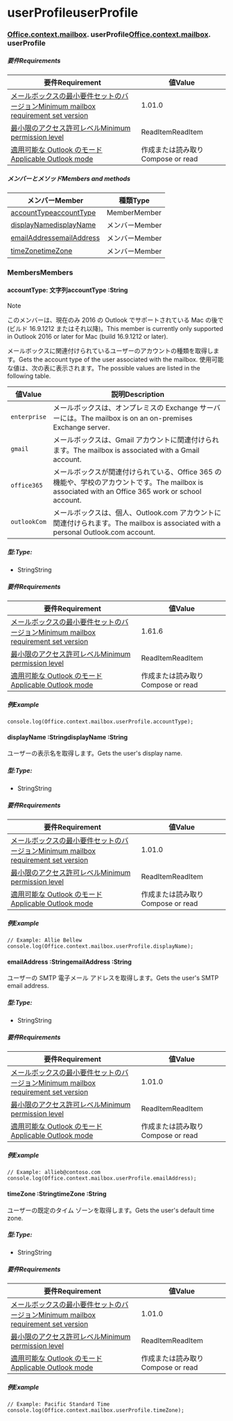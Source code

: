 
# <a name="userprofile"></a><span data-ttu-id="0e149-101">userProfile</span><span class="sxs-lookup"><span data-stu-id="0e149-101">userProfile</span></span>

### <span data-ttu-id="0e149-p101">[Office](Office.md)[.context](Office.context.md)[.mailbox](Office.context.mailbox.md). userProfile</span><span class="sxs-lookup"><span data-stu-id="0e149-p101">[Office](Office.md)[.context](Office.context.md)[.mailbox](Office.context.mailbox.md). userProfile</span></span>

##### <a name="requirements"></a><span data-ttu-id="0e149-104">要件</span><span class="sxs-lookup"><span data-stu-id="0e149-104">Requirements</span></span>

|<span data-ttu-id="0e149-105">要件</span><span class="sxs-lookup"><span data-stu-id="0e149-105">Requirement</span></span>| <span data-ttu-id="0e149-106">値</span><span class="sxs-lookup"><span data-stu-id="0e149-106">Value</span></span>|
|---|---|
|[<span data-ttu-id="0e149-107">メールボックスの最小要件セットのバージョン</span><span class="sxs-lookup"><span data-stu-id="0e149-107">Minimum mailbox requirement set version</span></span>](/javascript/office/requirement-sets/outlook-api-requirement-sets)| <span data-ttu-id="0e149-108">1.0</span><span class="sxs-lookup"><span data-stu-id="0e149-108">1.0</span></span>|
|[<span data-ttu-id="0e149-109">最小限のアクセス許可レベル</span><span class="sxs-lookup"><span data-stu-id="0e149-109">Minimum permission level</span></span>](https://docs.microsoft.com/outlook/add-ins/understanding-outlook-add-in-permissions)| <span data-ttu-id="0e149-110">ReadItem</span><span class="sxs-lookup"><span data-stu-id="0e149-110">ReadItem</span></span>|
|[<span data-ttu-id="0e149-111">適用可能な Outlook のモード</span><span class="sxs-lookup"><span data-stu-id="0e149-111">Applicable Outlook mode</span></span>](https://docs.microsoft.com/outlook/add-ins/#extension-points)| <span data-ttu-id="0e149-112">作成または読み取り</span><span class="sxs-lookup"><span data-stu-id="0e149-112">Compose or read</span></span>|

##### <a name="members-and-methods"></a><span data-ttu-id="0e149-113">メンバーとメソッド</span><span class="sxs-lookup"><span data-stu-id="0e149-113">Members and methods</span></span>

| <span data-ttu-id="0e149-114">メンバー</span><span class="sxs-lookup"><span data-stu-id="0e149-114">Member</span></span> | <span data-ttu-id="0e149-115">種類</span><span class="sxs-lookup"><span data-stu-id="0e149-115">Type</span></span> |
|--------|------|
| [<span data-ttu-id="0e149-116">accountType</span><span class="sxs-lookup"><span data-stu-id="0e149-116">accountType</span></span>](#accounttype-string) | <span data-ttu-id="0e149-117">Member</span><span class="sxs-lookup"><span data-stu-id="0e149-117">Member</span></span> |
| [<span data-ttu-id="0e149-118">displayName</span><span class="sxs-lookup"><span data-stu-id="0e149-118">displayName</span></span>](#displayname-string) | <span data-ttu-id="0e149-119">メンバー</span><span class="sxs-lookup"><span data-stu-id="0e149-119">Member</span></span> |
| [<span data-ttu-id="0e149-120">emailAddress</span><span class="sxs-lookup"><span data-stu-id="0e149-120">emailAddress</span></span>](#emailaddress-string) | <span data-ttu-id="0e149-121">メンバー</span><span class="sxs-lookup"><span data-stu-id="0e149-121">Member</span></span> |
| [<span data-ttu-id="0e149-122">timeZone</span><span class="sxs-lookup"><span data-stu-id="0e149-122">timeZone</span></span>](#timezone-string) | <span data-ttu-id="0e149-123">メンバー</span><span class="sxs-lookup"><span data-stu-id="0e149-123">Member</span></span> |

### <a name="members"></a><span data-ttu-id="0e149-124">Members</span><span class="sxs-lookup"><span data-stu-id="0e149-124">Members</span></span>

####  <a name="accounttype-string"></a><span data-ttu-id="0e149-125">accountType: 文字列</span><span class="sxs-lookup"><span data-stu-id="0e149-125">accountType :String</span></span>

> [!NOTE]
> <span data-ttu-id="0e149-126">このメンバーは、現在のみ 2016 の Outlook でサポートされている Mac の後で (ビルド 16.9.1212 またはそれ以降)。</span><span class="sxs-lookup"><span data-stu-id="0e149-126">This member is currently only supported in Outlook 2016 or later for Mac (build 16.9.1212 or later).</span></span>

<span data-ttu-id="0e149-127">メールボックスに関連付けられているユーザーのアカウントの種類を取得します。</span><span class="sxs-lookup"><span data-stu-id="0e149-127">Gets the account type of the user associated with the mailbox.</span></span> <span data-ttu-id="0e149-128">使用可能な値は、次の表に表示されます。</span><span class="sxs-lookup"><span data-stu-id="0e149-128">The possible values are listed in the following table.</span></span>

| <span data-ttu-id="0e149-129">値</span><span class="sxs-lookup"><span data-stu-id="0e149-129">Value</span></span> | <span data-ttu-id="0e149-130">説明</span><span class="sxs-lookup"><span data-stu-id="0e149-130">Description</span></span> |
|-------|-------------|
| `enterprise` | <span data-ttu-id="0e149-131">メールボックスは、オンプレミスの Exchange サーバーには。</span><span class="sxs-lookup"><span data-stu-id="0e149-131">The mailbox is on an on-premises Exchange server.</span></span> |
| `gmail` | <span data-ttu-id="0e149-132">メールボックスは、Gmail アカウントに関連付けられます。</span><span class="sxs-lookup"><span data-stu-id="0e149-132">The mailbox is associated with a Gmail account.</span></span> |
| `office365` | <span data-ttu-id="0e149-133">メールボックスが関連付けられている、Office 365 の機能や、学校のアカウントです。</span><span class="sxs-lookup"><span data-stu-id="0e149-133">The mailbox is associated with an Office 365 work or school account.</span></span> |
| `outlookCom` | <span data-ttu-id="0e149-134">メールボックスは、個人、Outlook.com アカウントに関連付けられます。</span><span class="sxs-lookup"><span data-stu-id="0e149-134">The mailbox is associated with a personal Outlook.com account.</span></span> |

##### <a name="type"></a><span data-ttu-id="0e149-135">型:</span><span class="sxs-lookup"><span data-stu-id="0e149-135">Type:</span></span>

*   <span data-ttu-id="0e149-136">String</span><span class="sxs-lookup"><span data-stu-id="0e149-136">String</span></span>

##### <a name="requirements"></a><span data-ttu-id="0e149-137">要件</span><span class="sxs-lookup"><span data-stu-id="0e149-137">Requirements</span></span>

|<span data-ttu-id="0e149-138">要件</span><span class="sxs-lookup"><span data-stu-id="0e149-138">Requirement</span></span>| <span data-ttu-id="0e149-139">値</span><span class="sxs-lookup"><span data-stu-id="0e149-139">Value</span></span>|
|---|---|
|[<span data-ttu-id="0e149-140">メールボックスの最小要件セットのバージョン</span><span class="sxs-lookup"><span data-stu-id="0e149-140">Minimum mailbox requirement set version</span></span>](/javascript/office/requirement-sets/outlook-api-requirement-sets)| <span data-ttu-id="0e149-141">1.6</span><span class="sxs-lookup"><span data-stu-id="0e149-141">1.6</span></span> |
|[<span data-ttu-id="0e149-142">最小限のアクセス許可レベル</span><span class="sxs-lookup"><span data-stu-id="0e149-142">Minimum permission level</span></span>](https://docs.microsoft.com/outlook/add-ins/understanding-outlook-add-in-permissions)| <span data-ttu-id="0e149-143">ReadItem</span><span class="sxs-lookup"><span data-stu-id="0e149-143">ReadItem</span></span>|
|[<span data-ttu-id="0e149-144">適用可能な Outlook のモード</span><span class="sxs-lookup"><span data-stu-id="0e149-144">Applicable Outlook mode</span></span>](https://docs.microsoft.com/outlook/add-ins/#extension-points)| <span data-ttu-id="0e149-145">作成または読み取り</span><span class="sxs-lookup"><span data-stu-id="0e149-145">Compose or read</span></span>|

##### <a name="example"></a><span data-ttu-id="0e149-146">例</span><span class="sxs-lookup"><span data-stu-id="0e149-146">Example</span></span>

```
console.log(Office.context.mailbox.userProfile.accountType);
```

####  <a name="displayname-string"></a><span data-ttu-id="0e149-147">displayName :String</span><span class="sxs-lookup"><span data-stu-id="0e149-147">displayName :String</span></span>

<span data-ttu-id="0e149-148">ユーザーの表示名を取得します。</span><span class="sxs-lookup"><span data-stu-id="0e149-148">Gets the user's display name.</span></span>

##### <a name="type"></a><span data-ttu-id="0e149-149">型:</span><span class="sxs-lookup"><span data-stu-id="0e149-149">Type:</span></span>

*   <span data-ttu-id="0e149-150">String</span><span class="sxs-lookup"><span data-stu-id="0e149-150">String</span></span>

##### <a name="requirements"></a><span data-ttu-id="0e149-151">要件</span><span class="sxs-lookup"><span data-stu-id="0e149-151">Requirements</span></span>

|<span data-ttu-id="0e149-152">要件</span><span class="sxs-lookup"><span data-stu-id="0e149-152">Requirement</span></span>| <span data-ttu-id="0e149-153">値</span><span class="sxs-lookup"><span data-stu-id="0e149-153">Value</span></span>|
|---|---|
|[<span data-ttu-id="0e149-154">メールボックスの最小要件セットのバージョン</span><span class="sxs-lookup"><span data-stu-id="0e149-154">Minimum mailbox requirement set version</span></span>](/javascript/office/requirement-sets/outlook-api-requirement-sets)| <span data-ttu-id="0e149-155">1.0</span><span class="sxs-lookup"><span data-stu-id="0e149-155">1.0</span></span>|
|[<span data-ttu-id="0e149-156">最小限のアクセス許可レベル</span><span class="sxs-lookup"><span data-stu-id="0e149-156">Minimum permission level</span></span>](https://docs.microsoft.com/outlook/add-ins/understanding-outlook-add-in-permissions)| <span data-ttu-id="0e149-157">ReadItem</span><span class="sxs-lookup"><span data-stu-id="0e149-157">ReadItem</span></span>|
|[<span data-ttu-id="0e149-158">適用可能な Outlook のモード</span><span class="sxs-lookup"><span data-stu-id="0e149-158">Applicable Outlook mode</span></span>](https://docs.microsoft.com/outlook/add-ins/#extension-points)| <span data-ttu-id="0e149-159">作成または読み取り</span><span class="sxs-lookup"><span data-stu-id="0e149-159">Compose or read</span></span>|

##### <a name="example"></a><span data-ttu-id="0e149-160">例</span><span class="sxs-lookup"><span data-stu-id="0e149-160">Example</span></span>

```
// Example: Allie Bellew
console.log(Office.context.mailbox.userProfile.displayName);
```

####  <a name="emailaddress-string"></a><span data-ttu-id="0e149-161">emailAddress :String</span><span class="sxs-lookup"><span data-stu-id="0e149-161">emailAddress :String</span></span>

<span data-ttu-id="0e149-162">ユーザーの SMTP 電子メール アドレスを取得します。</span><span class="sxs-lookup"><span data-stu-id="0e149-162">Gets the user's SMTP email address.</span></span>

##### <a name="type"></a><span data-ttu-id="0e149-163">型:</span><span class="sxs-lookup"><span data-stu-id="0e149-163">Type:</span></span>

*   <span data-ttu-id="0e149-164">String</span><span class="sxs-lookup"><span data-stu-id="0e149-164">String</span></span>

##### <a name="requirements"></a><span data-ttu-id="0e149-165">要件</span><span class="sxs-lookup"><span data-stu-id="0e149-165">Requirements</span></span>

|<span data-ttu-id="0e149-166">要件</span><span class="sxs-lookup"><span data-stu-id="0e149-166">Requirement</span></span>| <span data-ttu-id="0e149-167">値</span><span class="sxs-lookup"><span data-stu-id="0e149-167">Value</span></span>|
|---|---|
|[<span data-ttu-id="0e149-168">メールボックスの最小要件セットのバージョン</span><span class="sxs-lookup"><span data-stu-id="0e149-168">Minimum mailbox requirement set version</span></span>](/javascript/office/requirement-sets/outlook-api-requirement-sets)| <span data-ttu-id="0e149-169">1.0</span><span class="sxs-lookup"><span data-stu-id="0e149-169">1.0</span></span>|
|[<span data-ttu-id="0e149-170">最小限のアクセス許可レベル</span><span class="sxs-lookup"><span data-stu-id="0e149-170">Minimum permission level</span></span>](https://docs.microsoft.com/outlook/add-ins/understanding-outlook-add-in-permissions)| <span data-ttu-id="0e149-171">ReadItem</span><span class="sxs-lookup"><span data-stu-id="0e149-171">ReadItem</span></span>|
|[<span data-ttu-id="0e149-172">適用可能な Outlook のモード</span><span class="sxs-lookup"><span data-stu-id="0e149-172">Applicable Outlook mode</span></span>](https://docs.microsoft.com/outlook/add-ins/#extension-points)| <span data-ttu-id="0e149-173">作成または読み取り</span><span class="sxs-lookup"><span data-stu-id="0e149-173">Compose or read</span></span>|

##### <a name="example"></a><span data-ttu-id="0e149-174">例</span><span class="sxs-lookup"><span data-stu-id="0e149-174">Example</span></span>

```
// Example: allieb@contoso.com
console.log(Office.context.mailbox.userProfile.emailAddress);
```

####  <a name="timezone-string"></a><span data-ttu-id="0e149-175">timeZone :String</span><span class="sxs-lookup"><span data-stu-id="0e149-175">timeZone :String</span></span>

<span data-ttu-id="0e149-176">ユーザーの既定のタイム ゾーンを取得します。</span><span class="sxs-lookup"><span data-stu-id="0e149-176">Gets the user's default time zone.</span></span>

##### <a name="type"></a><span data-ttu-id="0e149-177">型:</span><span class="sxs-lookup"><span data-stu-id="0e149-177">Type:</span></span>

*   <span data-ttu-id="0e149-178">String</span><span class="sxs-lookup"><span data-stu-id="0e149-178">String</span></span>

##### <a name="requirements"></a><span data-ttu-id="0e149-179">要件</span><span class="sxs-lookup"><span data-stu-id="0e149-179">Requirements</span></span>

|<span data-ttu-id="0e149-180">要件</span><span class="sxs-lookup"><span data-stu-id="0e149-180">Requirement</span></span>| <span data-ttu-id="0e149-181">値</span><span class="sxs-lookup"><span data-stu-id="0e149-181">Value</span></span>|
|---|---|
|[<span data-ttu-id="0e149-182">メールボックスの最小要件セットのバージョン</span><span class="sxs-lookup"><span data-stu-id="0e149-182">Minimum mailbox requirement set version</span></span>](/javascript/office/requirement-sets/outlook-api-requirement-sets)| <span data-ttu-id="0e149-183">1.0</span><span class="sxs-lookup"><span data-stu-id="0e149-183">1.0</span></span>|
|[<span data-ttu-id="0e149-184">最小限のアクセス許可レベル</span><span class="sxs-lookup"><span data-stu-id="0e149-184">Minimum permission level</span></span>](https://docs.microsoft.com/outlook/add-ins/understanding-outlook-add-in-permissions)| <span data-ttu-id="0e149-185">ReadItem</span><span class="sxs-lookup"><span data-stu-id="0e149-185">ReadItem</span></span>|
|[<span data-ttu-id="0e149-186">適用可能な Outlook のモード</span><span class="sxs-lookup"><span data-stu-id="0e149-186">Applicable Outlook mode</span></span>](https://docs.microsoft.com/outlook/add-ins/#extension-points)| <span data-ttu-id="0e149-187">作成または読み取り</span><span class="sxs-lookup"><span data-stu-id="0e149-187">Compose or read</span></span>|

##### <a name="example"></a><span data-ttu-id="0e149-188">例</span><span class="sxs-lookup"><span data-stu-id="0e149-188">Example</span></span>

```
// Example: Pacific Standard Time
console.log(Office.context.mailbox.userProfile.timeZone);
```